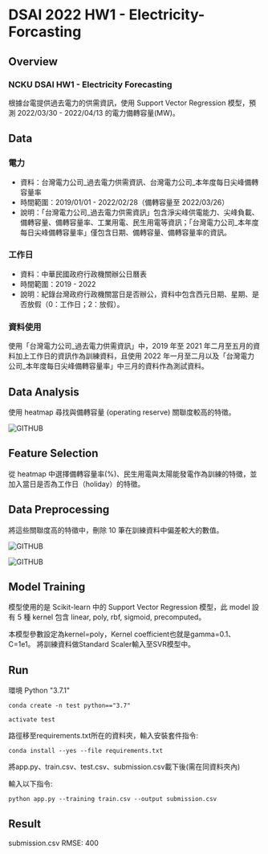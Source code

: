 # DSAI 2022 HW1 - Electricity-Forcasting
## Overview
### NCKU DSAI HW1 - Electricity Forecasting

根據台電提供過去電力的供需資訊，使用 Support Vector Regression 模型，預測 2022/03/30 - 2022/04/13 的電力備轉容量(MW)。

## Data
### 電力
* 資料：台灣電力公司_過去電力供需資訊、台灣電力公司_本年度每日尖峰備轉容量率
* 時間範圍：2019/01/01 - 2022/02/28（備轉容量至 2022/03/26）
* 說明：「台灣電力公司_過去電力供需資訊」包含淨尖峰供電能力、尖峰負載、備轉容量、備轉容量率、工業用電、民生用電等資訊；「台灣電力公司_本年度每日尖峰備轉容量率」僅包含日期、備轉容量、備轉容量率的資訊。

### 工作日
* 資料：中華民國政府行政機關辦公日曆表
* 時間範圍：2019 - 2022
* 說明：紀錄台灣政府行政機關當日是否辦公，資料中包含西元日期、星期、是否放假（0：工作日；2：放假）。

### 資料使用
使用「台灣電力公司_過去電力供需資訊」中，2019 年至 2021 年二月至五月的資料加上工作日的資訊作為訓練資料，且使用 2022 年一月至二月以及「台灣電力公司_本年度每日尖峰備轉容量率」中三月的資料作為測試資料。

## Data Analysis
使用 heatmap 尋找與備轉容量 (operating reserve) 關聯度較高的特徵。

![GITHUB]()

## Feature Selection
從 heatmap 中選擇備轉容量率(%)、民生用電與太陽能發電作為訓練的特徵，並加入當日是否為工作日（holiday）的特徵。

## Data Preprocessing
將這些關聯度高的特徵中，刪除 10 筆在訓練資料中偏差較大的數值。

![GITHUB]()

![GITHUB]()

## Model Training
模型使用的是 Scikit-learn 中的 Support Vector Regression 模型，此 model 設有 5 種 kernel 包含 linear, poly, rbf, sigmoid, precomputed。

本模型參數設定為kernel=poly，Kernel coefficient也就是gamma=0.1、C=1e1。 將訓練資料做Standard Scaler輸入至SVR模型中。

## Run

環境 Python "3.7.1"

```
conda create -n test python=="3.7"
```
```
activate test
```
路徑移至requirements.txt所在的資料夾，輸入安裝套件指令:
```
conda install --yes --file requirements.txt
```
將app.py、train.csv、test.csv、submission.csv載下後(需在同資料夾內)

輸入以下指令:
```
python app.py --training train.csv --output submission.csv
```
## Result
submission.csv
RMSE: 400
